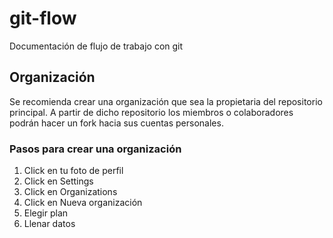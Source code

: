 # git-flow
Documentación de flujo de trabajo con git

## Organización
Se recomienda crear una organización que sea la propietaria del repositorio principal. A partir de dicho repositorio los miembros o colaboradores podrán hacer un fork hacia sus cuentas personales.

### Pasos para crear una organización
1. Click en tu foto de perfil
2. Click en Settings
3. Click en Organizations
4. Click en Nueva organización
5. Elegir plan
6. Llenar datos